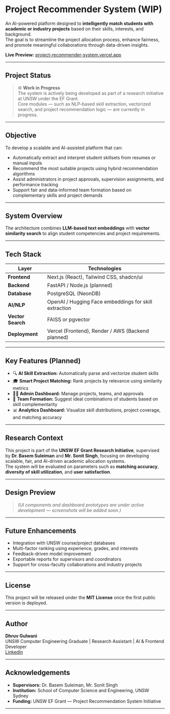 # Project Recommender System (WIP)

An AI-powered platform designed to **intelligently match students with academic or industry projects** based on their skills, interests, and background.  
The goal is to streamline the project allocation process, enhance fairness, and promote meaningful collaborations through data-driven insights.

**Live Preview:** [project-recommender-system.vercel.app](https://canvas-flex-creator-2wc3svubw-dhruv-2013s-projects.vercel.app)

---

## Project Status

> ⚙️ **Work in Progress**  
> The system is actively being developed as part of a research initiative at UNSW under the EF Grant.  
> Core modules — such as NLP-based skill extraction, vectorized search, and project recommendation logic — are currently in progress.

---

## Objective

To develop a scalable and AI-assisted platform that can:
- Automatically extract and interpret student skillsets from resumes or manual inputs  
- Recommend the most suitable projects using hybrid recommendation algorithms  
- Assist administrators in project approvals, supervision assignments, and performance tracking  
- Support fair and data-informed team formation based on complementary skills and project demands  

---

## System Overview


The architecture combines **LLM-based text embeddings** with **vector similarity search** to align student competencies and project requirements.

---

## Tech Stack

| Layer | Technologies |
|-------|---------------|
| **Frontend** | Next.js (React), Tailwind CSS, shadcn/ui |
| **Backend** | FastAPI / Node.js (planned) |
| **Database** | PostgreSQL (NeonDB) |
| **AI/NLP** | OpenAI / Hugging Face embeddings for skill extraction |
| **Vector Search** | FAISS or pgvector |
| **Deployment** | Vercel (Frontend), Render / AWS (Backend planned) |

---

## Key Features (Planned)

- 🔍 **AI Skill Extraction:** Automatically parse and vectorize student skills  
- 🎓 **Smart Project Matching:** Rank projects by relevance using similarity metrics  
- 🧑‍🏫 **Admin Dashboard:** Manage projects, teams, and approvals  
- 🤝 **Team Formation:** Suggest ideal combinations of students based on skill complementarity  
- 📊 **Analytics Dashboard:** Visualize skill distributions, project coverage, and matching accuracy  

---

## Research Context

This project is part of the **UNSW EF Grant Research Initiative**, supervised by **Dr. Basem Suleiman** and **Mr. Sonit Singh**, focusing on developing scalable, fair, and AI-driven academic allocation systems.  
The system will be evaluated on parameters such as **matching accuracy**, **diversity of skill utilization**, and **user satisfaction**.

---

## Design Preview

> *(UI components and dashboard prototypes are under active development — screenshots will be added soon.)*

---

## Future Enhancements

- Integration with UNSW course/project databases  
- Multi-factor ranking using experience, grades, and interests  
- Feedback-driven model improvement  
- Exportable reports for supervisors and coordinators  
- Support for cross-faculty collaborations and industry projects  

---

## License

This project will be released under the **MIT License** once the first public version is deployed.

---

## Author

**Dhruv Gulwani**  
UNSW Computer Engineering Graduate | Research Assistant | AI & Frontend Developer  
[LinkedIn](https://www.linkedin.com/in/dhruv-gulwani-b12109238/)

---

## Acknowledgements

- **Supervisors:** Dr. Basem Suleiman, Mr. Sonit Singh  
- **Institution:** School of Computer Science and Engineering, UNSW Sydney  
- **Funding:** UNSW EF Grant — Project Recommendation System Initiative

---
